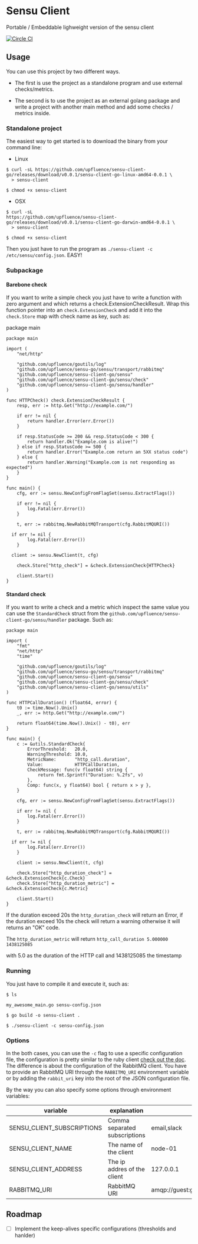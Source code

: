 # Sensu Client
  Portable / Embeddable lighweight version of the sensu client

[![Circle CI](https://circleci.com/gh/upfluence/sensu-client-go.svg?style=svg)](https://circleci.com/gh/upfluence/sensu-client-go)

## Usage

You can use this project by two different ways.

  * The first is use the project as a standalone program and use
    external checks/metrics.

  * The second is to use the project as an external golang package and
    write a project with another main method and add some checks /
    metrics inside.


### Standalone project

The easiest way to get started is to download the binary from your
command line:

* Linux

```shell
$ curl -sL https://github.com/upfluence/sensu-client-go/releases/download/v0.0.1/sensu-client-go-linux-amd64-0.0.1 \
  > sensu-client

$ chmod +x sensu-client
```

* OSX

```shell
$ curl -sL
https://github.com/upfluence/sensu-client-go/releases/download/v0.0.1/sensu-client-go-darwin-amd64-0.0.1 \
  > sensu-client

$ chmod +x sensu-client
```

Then you just have to run the program as `./sensu-client -c /etc/sensu/config.json`. EASY!

### Subpackage

#### Barebone check

If you want to write a simple check you just have to write a function
with zero argument and which returns a check.ExtensionCheckResult. Wrap
this function pointer into an `check.ExtensionCheck` and add it into the
`check.Store` map with check name as key,  such as:

package main

```golang
package main

import (
	"net/http"

	"github.com/upfluence/goutils/log"
	"github.com/upfluence/sensu-go/sensu/transport/rabbitmq"
	"github.com/upfluence/sensu-client-go/sensu"
	"github.com/upfluence/sensu-client-go/sensu/check"
	"github.com/upfluence/sensu-client-go/sensu/handler"
)

func HTTPCheck() check.ExtensionCheckResult {
	resp, err := http.Get("http://example.com/")

	if err != nil {
		return handler.Error(err.Error())
	}

	if resp.StatusCode >= 200 && resp.StatusCode < 300 {
		return handler.Ok("Example.com is alive!")
	} else if resp.StatusCode >= 500 {
		return handler.Error("Example.com return an 5XX status code")
	} else {
		return handler.Warning("Example.com is not responding as expected")
	}
}

func main() {
	cfg, err := sensu.NewConfigFromFlagSet(sensu.ExtractFlags())

	if err != nil {
		log.Fatal(err.Error())
	}

	t, err := rabbitmq.NewRabbitMQTransport(cfg.RabbitMQURI())

  if err != nil {
		log.Fatal(err.Error())
	}

  client := sensu.NewClient(t, cfg)

	check.Store["http_check"] = &check.ExtensionCheck{HTTPCheck}

	client.Start()
}
```

#### Standard check

If you want to write a check and a metric which inspect the same value
you can use the `StandardCheck` struct from the `github.com/upfluence/sensu-client-go/sensu/handler`
package. Such as:

```golang
package main

import (
	"fmt"
	"net/http"
	"time"

	"github.com/upfluence/goutils/log"
	"github.com/upfluence/sensu-go/sensu/transport/rabbitmq"
	"github.com/upfluence/sensu-client-go/sensu"
	"github.com/upfluence/sensu-client-go/sensu/check"
	"github.com/upfluence/sensu-client-go/sensu/utils"
)

func HTTPCallDuration() (float64, error) {
	t0 := time.Now().Unix()
	_, err := http.Get("http://example.com/")

	return float64(time.Now().Unix() - t0), err
}

func main() {
	c := &utils.StandardCheck{
		ErrorThreshold:   20.0,
		WarningThreshold: 10.0,
		MetricName:       "http_call.duration",
		Value:            HTTPCallDuration,
		CheckMessage: func(v float64) string {
			return fmt.Sprintf("Duration: %.2fs", v)
		},
		Comp: func(x, y float64) bool { return x > y },
	}

	cfg, err := sensu.NewConfigFromFlagSet(sensu.ExtractFlags())

	if err != nil {
		log.Fatal(err.Error())
	}

	t, err := rabbitmq.NewRabbitMQTransport(cfg.RabbitMQURI())

  if err != nil {
		log.Fatal(err.Error())
	}

	client := sensu.NewClient(t, cfg)

	check.Store["http_duration_check"] = &check.ExtensionCheck{c.Check}
	check.Store["http_duration_metric"] = &check.ExtensionCheck{c.Metric}

	client.Start()
}
```

If the duration exceed 20s the `http_duration_check` will return an
Error, if the duration exceed 10s the check will return a warning
otherwise it will returns an "OK" code.

The `http_duration_metric` will return `http_call_duration 5.000000 1438125085`

with 5.0 as the duration of the HTTP call and 1438125085 the timestamp

### Running

You just have to compile it and execute it, such as:

```shell
$ ls

my_awesome_main.go sensu-config.json

$ go build -o sensu-client .

$ ./sensu-client -c sensu-config.json

```

### Options

In the both cases, you can use the  `-c` flag to use a specific
configuration file, the configuration is pretty similar to the ruby
client [check out the doc](https://sensuapp.org/docs/0.26/reference/clients.html). The
difference is about the configuration of the RabbitMQ client. You have
to provide an RabbitMQ URI through the `RABBITMQ_URI` environment
variable or by adding the `rabbit_uri` key into the root of the JSON
configuration file.

By the way you can also specify some options through environment
variables:

| variable | explanation | example |
| -------  | ----------- | ------  |
| SENSU_CLIENT_SUBSCRIPTIONS | Comma separated subscriptions | email,slack |
| SENSU_CLIENT_NAME | The name of the client | node-01 |
| SENSU_CLIENT_ADDRESS | The ip addres of the client | 127.0.0.1 |
| RABBITMQ_URI | RabbitMQ URI | amqp://guest:guest@localhost:5672/%2f |

## Roadmap

* [ ] Implement the keep-alives specific configurations (thresholds and
  hanlder)
